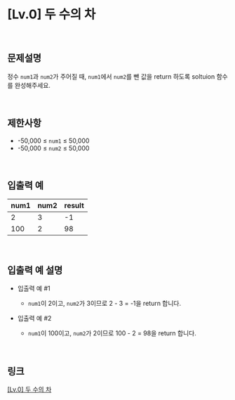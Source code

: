 # [Lv.0] 두 수의 차

<br>

## 문제설명
정수 `num1`과 `num2`가 주어질 때, `num1`에서 `num2`를 뺀 값을 return 하도록 soltuion 함수를 완성해주세요.

<br>

## 제한사항
- -50,000 ≤ `num1` ≤ 50,000
- -50,000 ≤ `num2` ≤ 50,000

<br>

## 입출력 예
| num1 | num2 | result |
|---|---|---|
| 2 | 3 | -1 |
| 100 | 2 | 98 |

<br>

## 입출력 예 설명
- 입출력 예 #1
    - `num1`이 2이고, `num2`가 3이므로 2 - 3 = -1을 return 합니다.

- 입출력 예 #2
    - `num1`이 100이고, `num2`가 2이므로 100 - 2 = 98을 return 합니다.

<br>

## 링크
[[Lv.0] 두 수의 차](https://school.programmers.co.kr/learn/courses/30/lessons/120803)
